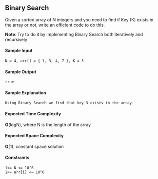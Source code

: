 ## **Binary Search**
Given a sorted array of N integers and you need to find if Key (K) exists in the array or not, write an efficient code to do this.


__Note__: Try to do it by implementing Binary Search both iteratively and recursively

#### **Sample Input**
    N = 4, arr[] = { 1, 3, 4, 7 }, K = 3

#### **Sample Output**
    true

#### **Sample Explanation**
    Using Binary Search we find that key 3 exists in the array.

#### **Expected Time Complexity**
__O__(logN), where N is the length of the array
#### **Expected Space Complexity**
__O__(1), constant space solution


#### **Constraints**
    1<= N <= 10^6
    1<= arr[i] <= 10^6
